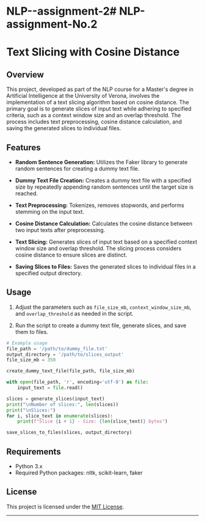 # NLP--assignment-2# NLP-assignment-No.2

# Text Slicing with Cosine Distance

## Overview

This project, developed as part of the NLP course for a Master's degree in Artificial Intelligence at the University of Verona, involves the implementation of a text slicing algorithm based on cosine distance. The primary goal is to generate slices of input text while adhering to specified criteria, such as a context window size and an overlap threshold. The process includes text preprocessing, cosine distance calculation, and saving the generated slices to individual files.

## Features

- **Random Sentence Generation:** Utilizes the Faker library to generate random sentences for creating a dummy text file.

- **Dummy Text File Creation:** Creates a dummy text file with a specified size by repeatedly appending random sentences until the target size is reached.

- **Text Preprocessing:** Tokenizes, removes stopwords, and performs stemming on the input text.

- **Cosine Distance Calculation:** Calculates the cosine distance between two input texts after preprocessing.

- **Text Slicing:** Generates slices of input text based on a specified context window size and overlap threshold. The slicing process considers cosine distance to ensure slices are distinct.

- **Saving Slices to Files:** Saves the generated slices to individual files in a specified output directory.

## Usage

1. Adjust the parameters such as `file_size_mb`, `context_window_size_mb`, and `overlap_threshold` as needed in the script.

2. Run the script to create a dummy text file, generate slices, and save them to files.

```python
# Example usage
file_path = '/path/to/dummy_file.txt'
output_directory = '/path/to/slices_output'
file_size_mb = 350

create_dummy_text_file(file_path, file_size_mb)

with open(file_path, 'r', encoding='utf-8') as file:
    input_text = file.read()

slices = generate_slices(input_text)
print("\nNumber of slices:", len(slices))
print("\nSlices:")
for i, slice_text in enumerate(slices):
    print(f"Slice {i + 1} - Size: {len(slice_text)} bytes")

save_slices_to_files(slices, output_directory)
```

## Requirements

- Python 3.x
- Required Python packages: nltk, scikit-learn, faker

## License

This project is licensed under the [MIT License](LICENSE).

---
